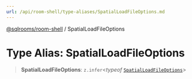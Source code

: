 ```yaml
---
url: /api/room-shell/type-aliases/SpatialLoadFileOptions.md
---
```

[@sqlrooms/room-shell](../index.md) / SpatialLoadFileOptions

# Type Alias: SpatialLoadFileOptions

> **SpatialLoadFileOptions**: `z.infer`<*typeof* [`SpatialLoadFileOptions`](../variables/SpatialLoadFileOptions.md)>
